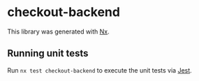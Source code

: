 # checkout-backend

This library was generated with [Nx](https://nx.dev).

## Running unit tests

Run `nx test checkout-backend` to execute the unit tests via [Jest](https://jestjs.io).
